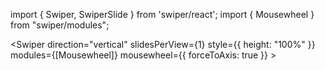 import { Swiper, SwiperSlide } from 'swiper/react';
import { Mousewheel } from "swiper/modules";

<Swiper
    direction="vertical"
    slidesPerView={1}
    style={{ height: "100%" }}
    modules={[Mousewheel]}
    mousewheel={{ forceToAxis: true }}
    >
    <SwiperSlide>
    </SwiperSlide>
</Swiper>